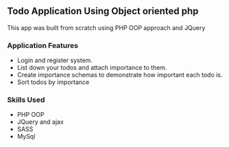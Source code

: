 ## Todo Application Using Object oriented php
This app was built from scratch using PHP OOP approach and JQuery

### Application Features
* Login and register system.
* List down your todos and attach importance to them.
* Create importance schemas to demonstrate how important each todo is.
* Sort todos by importance

### Skills Used
* PHP OOP
* JQuery and ajax
* SASS
* MySql

